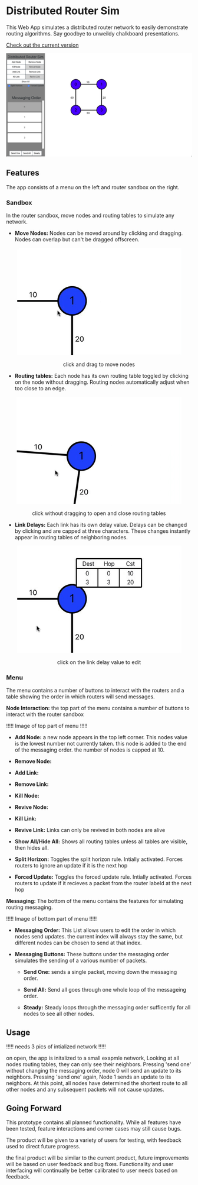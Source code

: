 # Distributed Router Sim

This Web App simulates a distributed router network to easily demonstrate routing algorithms. Say goodbye to unweildy chalkboard presentations.

[Check out the current version](https://thawing-crag-42208.herokuapp.com/)

![Alt text](readmeFiles/overview.png?raw=true "Title")

## Features

The app consists of a menu on the left and router sandbox on the right. 

### Sandbox 
In the router sandbox, move nodes and routing tables to simulate any network.

* __Move Nodes:__ Nodes can be moved around by clicking and dragging. Nodes can overlap but can't be dragged offscreen.

<p align="center"><img src="readmeFiles/moveDemo.gif?raw=true" /></p>
<p align="center">click and drag to move nodes</p>

* __Routing tables:__ Each node has its own routing table toggled by clicking on the node without dragging. Routing nodes automatically adjust when too close to an edge.

<p align="center"><img src="readmeFiles/tableDemo.gif?raw=true" /></p>
<p align="center">click without dragging to open and close routing tables
</p>

* __Link Delays:__ Each link has its own delay value. Delays can be changed by clicking and are capped at three characters. These changes instantly appear in routing tables of neighboring nodes.

<p align="center"><img src="readmeFiles/linkDemo.gif?raw=true" /></p>
<p align="center">click on the link delay value to edit</p>

### Menu 

The menu contains a number of buttons to interact with the routers and a table showing the order in which routers will send messages. 

__Node Interaction:__ the top part of the menu contains a number of buttons to interact with the router sandbox

!!!!! Image of top part of menu !!!!!

* __Add Node:__ a new node appears in the top left corner. This nodes value is the lowest number not currently taken. this node is added to the end of the messaging order. the number of nodes is capped at 10.

* __Remove Node:__ 

* __Add Link:__

* __Remove Link:__

* __Kill Node:__

* __Revive Node:__

* __Kill Link:__

* __Revive Link:__ Links can only be revived in both nodes are alive

* __Show All/Hide All:__ Shows all routing tables unless all tables are visible, then hides all.

* __Split Horizon:__ Toggles the split horizon rule. Intially activated. Forces routers to ignore an update if it is the next hop

* __Forced Update:__ Toggles the forced update rule. Intially activated. Forces routers to update if it recieves a packet from the router labeld at the next hop

__Messaging:__ The bottom of the menu contains the features for simulating routing messaging.

!!!!! Image of bottom part of menu !!!!!

* __Messaging Order:__ This List allows users to edit the order in which nodes send updates. the current index will always stay the same, but different nodes can be chosen to send at that index.

* __Messaging Buttons:__ These buttons under the messaging order simulates the sending of a various number of packets. 

  * __Send One:__ sends a single packet, moving down the messaging order. 

  * __Send All:__ Send all goes through one whole loop of the messageing order. 

  * __Steady:__ Steady loops through the messaging order sufficently for all nodes to see all other nodes.

## Usage

!!!!! needs 3 pics of intialized network !!!!!

on open, the app is initalized to a small exapmle network, Looking at all nodes routing tables, they can only see their neighbors. Pressing 'send one' without changing the messaging order, node 0 will send an update to its neighbors. Pressing 'send one' again, Node 1 sends an update to its neighbors. At this point, all nodes have determined the shortest route to all other nodes and any subsequent packets will not cause updates.

## Going Forward

This prototype contains all planned functionality. While all features have been tested, feature interactions and corner cases may still cause bugs.

The product will be given to a variety of users for testing, with feedback used to direct future progress.

the final product will be similar to the current product, future improvements will be based on user feedback and bug fixes. Functionality and user interfacing will continually be better calibrated to user needs based on feedback.

